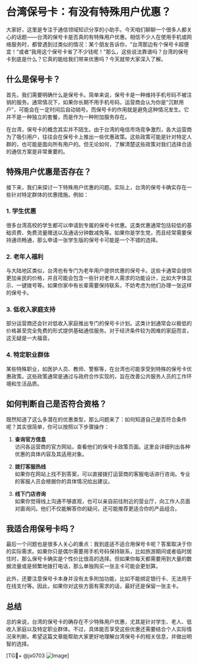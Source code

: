 # 台湾保号卡：有没有特殊用户优惠？

大家好，这里是专注于通信领域知识分享的小助手。今天咱们聊聊一个很多人都关心的话题——台湾的保号卡是否真的有特殊用户优惠。相信不少人在使用手机或网络服务时，都曾遇到过类似的情况：某个朋友告诉你，“台湾那边有个保号卡超便宜！”或者“我用这个保号卡省了不少钱呢！”那么，这些说法靠谱吗？台湾的保号卡到底是什么？它真的能给我们带来优惠吗？今天就带大家深入了解。

## 什么是保号卡？

首先，我们需要明确什么是保号卡。简单来说，保号卡是一种维持手机号码不被注销的服务。通常情况下，如果你长期不用手机号码，运营商会认为你是“沉默用户”，可能会在一定时间后自动销号。而保号卡的作用就是避免这种情况发生。它并不是一种独立的套餐，而是作为一种附加服务存在。

在台湾，保号卡的概念其实并不陌生。由于台湾的电信市场竞争激烈，各大运营商为了吸引用户，往往会在保号卡上推出一些优惠政策。这些政策可能是针对特定人群的，也可能是面向所有用户的。但无论如何，了解清楚这些政策对我们选择合适的通信方案是非常重要的。

## 特殊用户优惠是否存在？

接下来，我们来探讨一下特殊用户优惠的问题。实际上，台湾的保号卡确实存在一些针对特定群体的优惠措施。例如：

### 1. **学生优惠**
很多台湾高校的学生都可以申请到专属的保号卡优惠。这类优惠通常包括较低的基础资费、免费流量赠送以及通话分钟数减免等。如果你是学生党，而且经常需要保持通讯畅通，那么申请一张学生版的保号卡可能是一个不错的选择。

### 2. **老年人福利**
与大陆地区类似，台湾也有专门为老年用户提供优惠的保号卡。这些卡通常会提供更加亲民的价格，并且可能会包含一些针对老年人需求的功能设计，比如大字体显示、一键拨号等。如果你家中有长辈需要保持联系，不妨考虑为他们办理一张这样的保号卡。

### 3. **低收入家庭支持**
部分运营商还会针对低收入家庭推出专门的保号卡计划。这类计划通常会以极低的价格甚至完全免费的形式提供基础通信服务。对于经济条件较为困难的家庭而言，这无疑是一大福音。

### 4. **特定职业群体**
某些特殊职业，如医护人员、教师、警察等，在台湾也可能享受到特殊的保号卡优惠政策。这些政策通常是通过与政府合作实现的，旨在改善公共服务人员的工作环境和生活品质。

## 如何判断自己是否符合资格？

既然知道了这么多潜在的优惠类型，那么问题来了：如何知道自己是否符合条件呢？其实很简单，你可以按照以下步骤操作：

1. **查询官方信息**  
   访问各运营商的官方网站，查看他们的保号卡政策页面。这里会详细列出各种优惠的具体内容及其适用对象。

2. **拨打客服热线**  
   如果你在网站上找不到答案，可以直接拨打运营商的客服电话进行咨询。专业的客服人员会根据你的具体情况给出建议。

3. **线下门店咨询**  
   如果你觉得线上沟通不够直观，也可以亲自前往附近的营业厅，向工作人员面对面询问。他们不仅能解答你的疑问，还可能推荐更适合你的产品组合。

## 我适合用保号卡吗？

最后一个问题也是很多人关心的重点：我到底适不适合用保号卡呢？答案取决于你的实际需求。如果你只是偶尔需要用手机号码保持联系，比如旅游期间或者临时居住时，那么保号卡确实是个性价比很高的选择。但如果你每天都需要用到大量的数据流量或是频繁地拨打电话，那么单独购买一张主卡可能会更划算。

此外，还要注意保号卡本身并没有太多附加功能，比如不能绑定银行卡、无法用于在线支付等。因此，如果你对这些方面有需求的话，最好还是保留一张主卡。

## 总结

总的来说，台湾的保号卡的确存在不少特殊用户优惠，尤其是针对学生、老人、低收入家庭以及特定职业群体。不过，具体能否享受这些优惠还需要结合个人实际情况来判断。希望这篇文章能帮助大家更好地理解台湾保号卡的相关信息，并做出明智的选择。

[TG💪+ @jx0703 ![Image](https://github.com/user-attachments/assets/dbca1d08-cadb-493c-b0ec-ad6f7a83f270)]